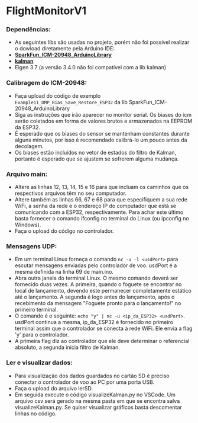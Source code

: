 # FlightMonitorV1

### Dependências:
- As seguintes libs são usadas no projeto, porém não foi possível realizar o dowload diretamente pela Arduino IDE:
- **[SparkFun_ICM-20948_ArduinoLibrary](https://github.com/sparkfun/SparkFun_ICM-20948_ArduinoLibrary)**
- **[kalman](https://github.com/mherb/kalman)**
- Eigen 3.7 (a versão 3.4.0 não foi compatível com a lib kalman)
### Calibragem do ICM-20948:
- Faça upload do código de exemplo `Example11_DMP_Bias_Save_Restore_ESP32` da lib SparkFun_ICM-20948_ArduinoLibrary
- Siga as instruções que irão aparecer no monitor serial. Os biases do icm serão coletados em forma de valores brutos e armazenados na EEPROM da ESP32.
- É esperado que os biases do sensor se mantenham constantes durante alguns minutos, por isso é recomendado calibrá-lo um pouco antes da decolagem.
- Os biases estão incluídos no vetor de estados do filtro de Kalman,  portanto é esperado que se ajustem se sofrerem alguma mudança.
### Arquivo main:
- Altere as linhas 12, 13, 14, 15 e 16 para que incluam os caminhos que os respectivos arquivos têm no seu computador. 
- Altere também as linhas 66, 67 e 68 para que especifiquem a sua rede WiFi, a senha da rede e o endereço IP do computador que está se comunicando com a ESP32, respectivamente. Para achar este último basta fornecer o comando ifconfig no terminal do Linux (ou ipconfig no Windows).
- Faça o upload do código no controlador.

### Mensagens UDP:
- Em um terminal Linux forneça o comando ``nc -u -l <usdPort>`` para escutar mensagens enviadas pelo controlador de voo. usdPort é a mesma definida na linha 69 de main.ino. 
- Abra outra janela do terminal Linux. O mesmo comando deverá ser fornecido duas vezes. A primeira, quando o foguete se encontrar no local de lançamento, devendo este permanecer completamente estático até o lançamento. A segunda é logo antes do lançamento, após o recebimento da mensagem "Foguete pronto para o lançamento!" no primeiro terminal. 
- O comando é o seguinte: ``echo "y" | nc -u <ip_da_ESP32> <usdPort>``. usdPort continua a mesma, ip_da_ESP32 é fornecido no primeiro terminal assim que o controlador se conecta à rede WiFi.  Ele envia a flag 'y' para o controlador.
- A primeira flag diz ao controlador que ele deve determinar o referencial absoluto, a segunda inicia filtro de Kalman. 

### Ler e visualizar dados:
- Para visualização dos dados guardados no cartão SD é preciso conectar o controlador de voo ao PC por uma porta USB.
- Faça o upload do arquivo lerSD.
- Em seguida execute o código visualizeKalman.py no VSCode. Um arquivo csv será gerado na mesma pasta em que se encontra salva visualizeKalman.py. Se quiser visualizar gráficos basta descomentar linhas no código. 

